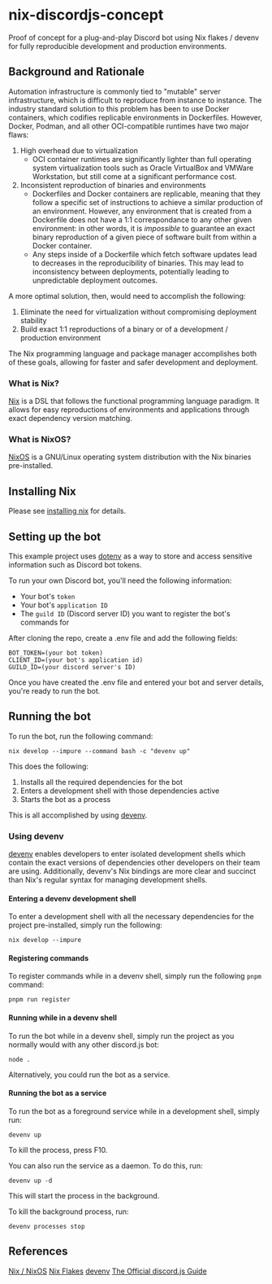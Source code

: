# nix-discordjs-concept

Proof of concept for a plug-and-play Discord bot using Nix flakes / devenv for fully reproducible development and production environments.

## Background and Rationale

Automation infrastructure is commonly tied to "mutable" server infrastructure, which is difficult to reproduce from instance to instance.
The industry standard solution to this problem has been to use Docker containers, which codifies replicable environments in Dockerfiles. However, 
Docker, Podman, and all other OCI-compatible runtimes have two major flaws:

1. High overhead due to virtualization
    - OCI container runtimes are significantly lighter than full operating system virtualization tools such as Oracle VirtualBox and VMWare Workstation, but still come at a significant performance cost.
2. Inconsistent reproduction of binaries and environments
    - Dockerfiles and Docker containers are replicable, meaning that they follow a specific set of instructions to achieve a similar production of an environment. 
    However, any environment that is created from a Dockerfile does not have a 1:1 correspondance to any other given environment: in other words, it is *impossible* to
    guarantee an exact binary reproduction of a given piece of software built from within a Docker container. 
    - Any steps inside of a Dockerfile which fetch software updates lead to decreases in the reproducibility of binaries. This may lead to inconsistency between deployments, potentially leading to unpredictable deployment outcomes.

A more optimal solution, then, would need to accomplish the following:

1. Eliminate the need for virtualization without compromising deployment stability
2. Build exact 1:1 reproductions of a binary or of a development / production environment

The Nix programming language and package manager accomplishes both of these goals, allowing for faster and safer development and deployment.

### What is Nix?

[Nix](https://nixos.org) is a DSL that follows the functional programming language paradigm. It allows for easy reproductions of environments and applications through exact dependency version matching.

### What is NixOS?

[NixOS](https://nixos.org) is a GNU/Linux operating system distribution with the Nix binaries pre-installed. 

## Installing Nix
Please see [installing nix](INSTALLING-NIX.md) for details.

## Setting up the bot

This example project uses [dotenv](https://www.npmjs.com/package/dotenv) as a way to store and access sensitive information such as Discord bot tokens.

To run your own Discord bot, you'll need the following information:

- Your bot's `token`
- Your bot's `application ID`
- The `guild ID` (Discord server ID) you want to register the bot's commands for

After cloning the repo, create a .env file and add the following fields:

```
BOT_TOKEN=(your bot token)
CLIENT_ID=(your bot's application id)
GUILD_ID=(your discord server's ID)
```

Once you have created the .env file and entered your bot and server details, you're ready to run the bot.

## Running the bot

To run the bot, run the following command:

```
nix develop --impure --command bash -c "devenv up"
```

This does the following:

1. Installs all the required dependencies for the bot
2. Enters a development shell with those dependencies active
3. Starts the bot as a process

This is all accomplished by using [devenv](https://devenv.sh).

### Using devenv

[devenv](https://devenv.sh) enables developers to enter isolated development shells which contain the exact versions of dependencies other developers on their team are using.
Additionally, devenv's Nix bindings are more clear and succinct than Nix's regular syntax for managing development shells.

#### Entering a devenv development shell 

To enter a development shell with all the necessary dependencies for the project pre-installed, simply run the following:

```
nix develop --impure
```

#### Registering commands

To register commands while in a devenv shell, simply run the following `pnpm` command:

```
pnpm run register
```

#### Running while in a devenv shell

To run the bot while in a devenv shell, simply run the project as you normally would with any other discord.js bot:

```
node .
```

Alternatively, you could run the bot as a service.

#### Running the bot as a service

To run the bot as a foreground service while in a development shell, simply run:

```
devenv up
```

To kill the process, press F10.

You can also run the service as a daemon. To do this, run:

```
devenv up -d
```

This will start the process in the background.

To kill the background process, run:

```
devenv processes stop
```

## References
[Nix / NixOS](https://nixos.org/)
[Nix Flakes](https://nixos.wiki/wiki/Flakes)
[devenv](https://devenv.sh/)
[The Official discord.js Guide](https://discordjs.guide)
